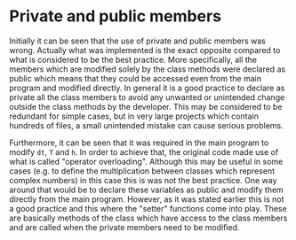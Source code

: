# Private and public members

Initially it can be seen that the use of private and public members was wrong. Actually what was implemented is the exact opposite compared to what is considered to be the best practice. More specifically, all the members which are modified solely by the class methods were declared as public which means that they could be accessed even from the main program and modified directly. In general it is a good practice to declare as private all the class members to avoid any unwanted or unintended change outside the class methods by the developer. This may be considered to be redundant for simple cases, but in very large projects which contain hundreds of files, a small unintended mistake can cause serious problems.

Furthermore, it can be seen that it was required in the main program to modify ```dt```, ```T``` and ```h```. In order to achieve that, the original code made use of what is called "operator overloading". Although this may be useful in some cases (e.g. to define the multiplication between classes which represent complex numbers) in this case this is was not the best practice. One way around that would be to declare these variables as public and modify them directly from the main program. However, as it was stated earlier this is not a good practice and this where the "setter" functions come into play. These are basically methods of the class which have access to the class members and are called when the private members need to be modified.

